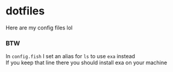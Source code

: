 # dotfiles

Here are my config files lol

### BTW

In `config.fish` I set an alias for `ls` to use `exa` instead  
If you keep that line there you should install exa on your machine


